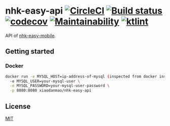 # nhk-easy-api [![CircleCI](https://circleci.com/gh/Frederick-S/nhk-easy-api.svg?style=shield)](https://circleci.com/gh/Frederick-S/nhk-easy-api) [![Build status](https://ci.appveyor.com/api/projects/status/wy3c4pjhnu58y0t2/branch/master?svg=true)](https://ci.appveyor.com/project/Frederick-S/nhk-easy-api/branch/master) [![codecov](https://codecov.io/gh/Frederick-S/nhk-easy-api/branch/master/graph/badge.svg)](https://codecov.io/gh/Frederick-S/nhk-easy-api) [![Maintainability](https://api.codeclimate.com/v1/badges/833bfaca0f7168f4ab30/maintainability)](https://codeclimate.com/github/Frederick-S/nhk-easy-api/maintainability) [![ktlint](https://img.shields.io/badge/code%20style-%E2%9D%A4-FF4081.svg)](https://ktlint.github.io/)

API of [nhk-easy-mobile](https://github.com/Frederick-S/nhk-easy-mobile).

## Getting started
### Docker
```sh
docker run -e MYSQL_HOST=ip-address-of-mysql (inspected from docker inspect mysql-container) \
  -e MYSQL_USER=your-mysql-user \
  -e MYSQL_PASSWORD=your-mysql-user-password \
  -p 8080:8080 xiaodanmao/nhk-easy-api
```

## License
[MIT](LICENSE)
